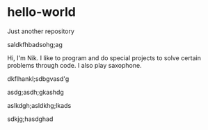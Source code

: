 # hello-world
Just another repository

saldkfhbadsohg;ag

Hi, I'm Nik. I like to program and do special projects to solve certain problems through code. I also play saxophone.






dkflhankl;sdbgvasd'g



asdg;asdh;gkashdg



aslkdgh;asldkhg;lkads



sdkjg;hasdghad
